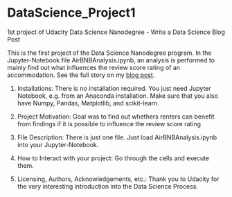 # DataScience_Project1
1st project of Udacity Data Science Nanodegree - Write a Data Science Blog Post

This is the first project of the Data Science Nanodegree program. In the Jupyter-Notebook file AirBNBAnalysis.ipynb, an analysis is performed to mainly find out what influences the review score rating of an accommodation. See the full story on my [blog post](https://mirods.github.io).

1. Installations: There is no installation required. You just need Jupyter Notebook, e.g. from an Anaconda installation. Make sure that you also have Numpy, Pandas, Matplotlib, and scikit-learn.

2. Project Motivation: Goal was to find out whethers renters can benefit from findings if it is possible to influence the review score rating

3. File Description: There is just one file. Just load AirBNBAnalysis.ipynb into your Jupyter-Notebook.

4. How to Interact with your project: Go through the cells and execute them.

5. Licensing, Authors, Acknowledgements, etc.: Thank you to Udacity for the very interesting introduction into the Data Science Process.
